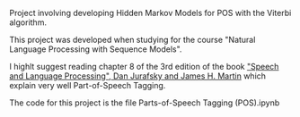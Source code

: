 Project involving developing Hidden Markov Models for POS with the Viterbi algorithm.

This project was developed when studying for the course "Natural Language Processing with Sequence Models".

I highlt suggest reading chapter 8 of the 3rd edition of the book ["Speech and Language Processing", Dan Jurafsky and James H. Martin](https://web.stanford.edu/~jurafsky/slp3/)
which explain very well Part-of-Speech Tagging.

The code for this project is the file Parts-of-Speech Tagging (POS).ipynb

